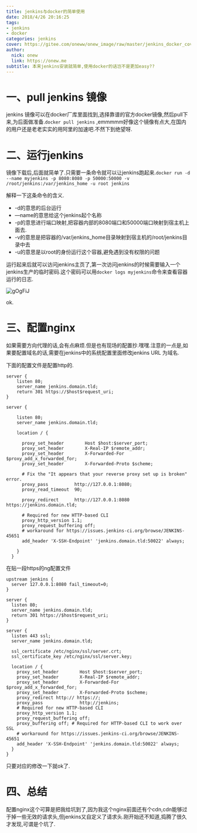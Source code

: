 ```yaml
---
title: jenkins与docker的简单使用
date: 2018/4/26 20:16:25
tags:
- jenkins
- docker
categories: jenkins
cover: https://gitee.com/oneww/onew_image/raw/master/jenkins_docker_cover.png
author: 
  nick: onew
  link: https://onew.me
subtitle: 本来jenkins安装就简单,使用docker的话岂不是更加easy??
---
```


# 一、pull jenkins 镜像

jenkins 镜像可以在docker厂库里面找到,选择靠谱的官方docker镜像,然后pull下来,为后面做准备.`docker pull jenkins` ,emmmmm好像这个镜像有点大,在国内的用户还是老老实实的用阿里的加速吧.不然下到绝望呀.



# 二、运行jenkins

镜像下载后,后面就简单了.只需要一条命令就可以让jenkins跑起来.`docker run -d  --name myjenkins -p 8080:8080 -p 50000:50000 -v /root/jenkins:/var/jenkins_home -u root jenkins`

解释一下这条命令的含义.

- \-d的意思的后台运行
- —name的意思给这个jenkins起个名称
- \-p的意思进行端口映射,把容器内部的8080端口和50000端口映射到宿主机上面去.
- \-v的意思是把容器的/var/jenkins_home目录映射到宿主机的/root/jenkins目录中去
- \-u的意思是以root的身份运行这个容器,避免遇到没有权限的问题

运行起来后就可以访问jenkins主页了,第一次访问jenkins的时候需要输入一个jenkins生产的临时密码.这个密码可以用`docker logs myjenkins`命令来查看容器运行的日志.  

![gOgFiJ](https://itinfo.oss-cn-hongkong.aliyuncs.com/img/gOgFiJ.jpg)

ok.



# 三、配置nginx

如果需要方向代理的话,会有点麻烦.但是也有现场的配置抄.嘿嘿.注意的一点是,如果要配置域名的话,需要在jenkins中的系统配置里面修改jenkins URL 为域名.

下面的配置文件是配置http的.

```nginx
server {
    listen 80;
    server_name jenkins.domain.tld;
    return 301 https://$host$request_uri;
}
 
server {
 
    listen 80;
    server_name jenkins.domain.tld;
     
    location / {
 
      proxy_set_header        Host $host:$server_port;
      proxy_set_header        X-Real-IP $remote_addr;
      proxy_set_header        X-Forwarded-For $proxy_add_x_forwarded_for;
      proxy_set_header        X-Forwarded-Proto $scheme;
 
      # Fix the "It appears that your reverse proxy set up is broken" error.
      proxy_pass          http://127.0.0.1:8080;
      proxy_read_timeout  90;
 
      proxy_redirect      http://127.0.0.1:8080 https://jenkins.domain.tld;
  
      # Required for new HTTP-based CLI
      proxy_http_version 1.1;
      proxy_request_buffering off;
      # workaround for https://issues.jenkins-ci.org/browse/JENKINS-45651
      add_header 'X-SSH-Endpoint' 'jenkins.domain.tld:50022' always;
 
    }
  }
```

在贴一段https的ng配置文件

```nginx
upstream jenkins {
  server 127.0.0.1:8080 fail_timeout=0;
}
 
server {
  listen 80;
  server_name jenkins.domain.tld;
  return 301 https://$host$request_uri;
}
 
server {
  listen 443 ssl;
  server_name jenkins.domain.tld;
 
  ssl_certificate /etc/nginx/ssl/server.crt;
  ssl_certificate_key /etc/nginx/ssl/server.key;
 
  location / {
    proxy_set_header        Host $host:$server_port;
    proxy_set_header        X-Real-IP $remote_addr;
    proxy_set_header        X-Forwarded-For $proxy_add_x_forwarded_for;
    proxy_set_header        X-Forwarded-Proto $scheme;
    proxy_redirect http:// https://;
    proxy_pass              http://jenkins;
    # Required for new HTTP-based CLI
    proxy_http_version 1.1;
    proxy_request_buffering off;
    proxy_buffering off; # Required for HTTP-based CLI to work over SSL
    # workaround for https://issues.jenkins-ci.org/browse/JENKINS-45651
    add_header 'X-SSH-Endpoint' 'jenkins.domain.tld:50022' always;
  }
}
```

只要对应的修改一下就ok了.



# 四、总结

配置nginx这个可算是把我给坑到了,因为我这个nginx前面还有个cdn,cdn能够过于掉一些无效的请求头,但jenkins又自定义了请求头.刚开始还不知道,捣腾了很久才发现,可谓是个坑了.
